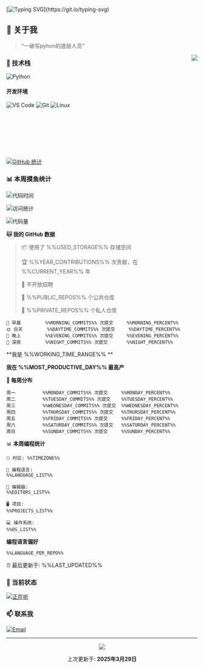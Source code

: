 [![Typing SVG](https://readme-typing-svg.herokuapp.com?font=Fira+Code&pause=1000&color=36BCF7&random=false&width=435&lines=print(%22Hello%2C+World!%22);%23+Welcome+to+my+code+space+%F0%9F%90%8D)](https://git.io/typing-svg)

## 🌟 关于我

> "一破写pyhon的底层人员"

<img align="right" src="https://github-readme-stats.vercel.app/api/top-langs/?username=huanxin996&theme=tokyonight" />

### 🎯 技术栈

![Python](https://img.shields.io/badge/Python-Expert-3776AB?style=for-the-badge&logo=python&logoColor=white)

#### 开发环境

![VS Code](https://img.shields.io/badge/VS_Code-007ACC?style=for-the-badge&logo=visual-studio-code&logoColor=white)
![Git](https://img.shields.io/badge/Git-F05032?style=for-the-badge&logo=git&logoColor=white)
![Linux](https://img.shields.io/badge/Linux-FCC624?style=for-the-badge&logo=linux&logoColor=black)

<br/><br/><br/><br/><br/><br/>

  
[![GitHub 统计](https://github-readme-stats.vercel.app/api?username=huanxin996&show_icons=true&theme=tokyonight)](https://github.com/huanxin996)

### 📊 本周摸鱼统计

<!--START_SECTION:waka-->
![代码时间](http://img.shields.io/badge/编程时间-%%CODING_TIME%%-blue)

![访问统计](http://img.shields.io/badge/个人主页访问-%%PROFILE_VIEWS%%-blue)

![代码量](https://img.shields.io/badge/总代码行数-%%TOTAL_LINES%%-blue)

**🐱 我的 GitHub 数据** 

> 📦 使用了 %%USED_STORAGE%% 存储空间
 > 
> 🏆 %%YEAR_CONTRIBUTIONS%% 次贡献，在 %%CURRENT_YEAR%% 年
 > 
> 🚫 不开放招聘
 > 
> 📜 %%PUBLIC_REPOS%% 个公共仓库
 > 
> 🔑 %%PRIVATE_REPOS%% 个私人仓库
 > 

```text
🌅 早晨         %%MORNING_COMMITS%% 次提交     %%MORNING_PERCENT%%
🌞 白天         %%DAYTIME_COMMITS%% 次提交     %%DAYTIME_PERCENT%%
🌙 晚上         %%EVENING_COMMITS%% 次提交     %%EVENING_PERCENT%%
🌚 深夜         %%NIGHT_COMMITS%% 次提交       %%NIGHT_PERCENT%%
```

**我是 %%WORKING_TIME_RANGE%% ** 

**我在 %%MOST_PRODUCTIVE_DAY%% 最高产**

**📅 每周分布** 

```text
周一          %%MONDAY_COMMITS%% 次提交     %%MONDAY_PERCENT%%
周二          %%TUESDAY_COMMITS%% 次提交    %%TUESDAY_PERCENT%%
周三          %%WEDNESDAY_COMMITS%% 次提交  %%WEDNESDAY_PERCENT%%
周四          %%THURSDAY_COMMITS%% 次提交   %%THURSDAY_PERCENT%%
周五          %%FRIDAY_COMMITS%% 次提交     %%FRIDAY_PERCENT%%
周六          %%SATURDAY_COMMITS%% 次提交   %%SATURDAY_PERCENT%%
周日          %%SUNDAY_COMMITS%% 次提交     %%SUNDAY_PERCENT%%
```

📊 **本周编程统计** 

```text
🕑︎ 时区: %%TIMEZONE%%

💬 编程语言: 
%%LANGUAGE_LIST%%

🔨 编辑器: 
%%EDITORS_LIST%%

🖥️ 项目: 
%%PROJECTS_LIST%%

💻 操作系统: 
%%OS_LIST%%
```

**编程语言偏好** 

```text
%%LANGUAGE_PER_REPO%%
```

⏰ 最后更新于: %%LAST_UPDATED%%
<!--END_SECTION:waka-->

### 🎵 当前状态

[![正在听](https://spotify-github-profile.vercel.app/api/view?uid=USER_ID&cover_image=true&theme=natemoo-re&show_offline=false&background_color=121212)](https://github.com/kittinan/spotify-github-profile)

### 📫 联系我

[![Email](https://img.shields.io/badge/Email-D14836?style=for-the-badge&logo=gmail&logoColor=white)](mailto:mc.xiaolang@Foxmail.com)

---

<p align="center">
  <img src="https://profile-counter.glitch.me/huanxin996/count.svg" />
</p>

<p align="center">
  上次更新于: <b>2025年3月29日</b>
</p>
